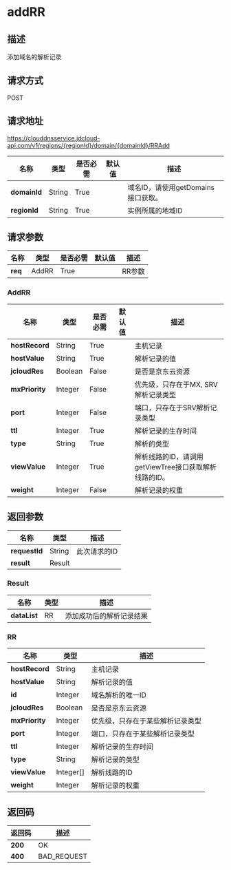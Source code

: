 # addRR


## 描述
添加域名的解析记录

## 请求方式
POST

## 请求地址
https://clouddnsservice.jdcloud-api.com/v1/regions/{regionId}/domain/{domainId}/RRAdd

|名称|类型|是否必需|默认值|描述|
|---|---|---|---|---|
|**domainId**|String|True| |域名ID，请使用getDomains接口获取。|
|**regionId**|String|True| |实例所属的地域ID|

## 请求参数
|名称|类型|是否必需|默认值|描述|
|---|---|---|---|---|
|**req**|AddRR|True| |RR参数|

### AddRR
|名称|类型|是否必需|默认值|描述|
|---|---|---|---|---|
|**hostRecord**|String|True| |主机记录|
|**hostValue**|String|True| |解析记录的值|
|**jcloudRes**|Boolean|False| |是否是京东云资源|
|**mxPriority**|Integer|False| |优先级，只存在于MX, SRV解析记录类型|
|**port**|Integer|False| |端口，只存在于SRV解析记录类型|
|**ttl**|Integer|True| |解析记录的生存时间|
|**type**|String|True| |解析的类型|
|**viewValue**|Integer|True| |解析线路的ID，请调用getViewTree接口获取解析线路的ID。|
|**weight**|Integer|False| |解析记录的权重|

## 返回参数
|名称|类型|描述|
|---|---|---|
|**requestId**|String|此次请求的ID|
|**result**|Result| |

### Result
|名称|类型|描述|
|---|---|---|
|**dataList**|RR|添加成功后的解析记录结果|
### RR
|名称|类型|描述|
|---|---|---|
|**hostRecord**|String|主机记录|
|**hostValue**|String|解析记录的值|
|**id**|Integer|域名解析的唯一ID|
|**jcloudRes**|Boolean|是否是京东云资源|
|**mxPriority**|Integer|优先级，只存在于某些解析记录类型|
|**port**|Integer|端口，只存在于某些解析记录类型|
|**ttl**|Integer|解析记录的生存时间|
|**type**|String|解析记录的类型|
|**viewValue**|Integer[]|解析线路的ID|
|**weight**|Integer|解析记录的权重|

## 返回码
|返回码|描述|
|---|---|
|**200**|OK|
|**400**|BAD_REQUEST|
